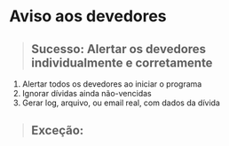 # Aviso aos devedores

> ## Sucesso: Alertar os devedores individualmente e corretamente
1. Alertar todos os devedores ao iniciar o programa
2. Ignorar dívidas ainda não-vencidas
3. Gerar log, arquivo, ou email real, com dados da dívida

> ## Exceção:
